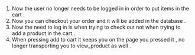 1) Now the user no longer needs to be logged in in order to put items in the cart .
2) Now you can checkout your order and it will be added in the database .
3) Now the need to log in is when trying to check out not when trying to add a product in the cart .
4) When pressing add to cart it keeps you on the page you pressed it , no longer transporting you to view_product as well .
